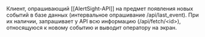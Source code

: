 Клиент, опрашивающий [[AlertSight-API]] на предмет появления новых событий в базе данных (интервальное опрашивание /api/last_event). При их наличии, запрашивает у API всю информацию (/api/fetch/\<id>), относящуюся к новому событию и выводит оператору на экран.
